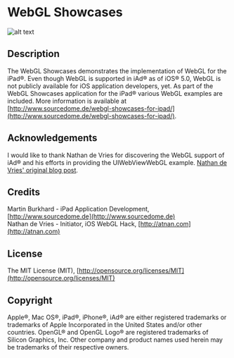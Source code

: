 WebGL Showcases
====

![alt text](http://www.sourcedome.de/wp-content/uploads/2013/08/webglshowcases-770x433.png "WebGL Showcases Screenshot")
	      
Description
--------------------------------------------------------------------------------
The WebGL Showcases demonstrates the implementation of WebGL for the iPad®. Even though WebGL is supported in iAd® as of iOS® 5.0, WebGL is not publicly available for iOS application developers, yet. As part of the WebGL Showcases application for the iPad® various WebGL examples are included. More information is available at [http://www.sourcedome.de/webgl-showcases-for-ipad/](http://www.sourcedome.de/webgl-showcases-for-ipad/).

Acknowledgements
--------------------------------------------------------------------------------
I would like to thank Nathan de Vries for discovering the WebGL support of iAd® and his efforts in providing the UIWebViewWebGL example. [Nathan de Vries' original blog post](http://atnan.com/blog/2011/11/03/enabling-and-using-webgl-on-ios).

Credits
--------------------------------------------------------------------------------
Martin Burkhard - iPad Application Development, [http://www.sourcedome.de](http://www.sourcedome.de)<br/>
Nathan de Vries - Initiator, iOS WebGL Hack, [http://atnan.com](http://atnan.com)

License
--------------------------------------------------------------------------------
The MIT License (MIT), [http://opensource.org/licenses/MIT](http://opensource.org/licenses/MIT)

Copyright
--------------------------------------------------------------------------------
Apple®, Mac OS®, iPad®, iPhone®, iAd® are either registered trademarks or trademarks of Apple Incorporated in the United States and/or other countries. OpenGL® and OpenGL Logo® are registered trademarks of Silicon Graphics, Inc. Other company and product names used herein may be trademarks of their respective owners.
